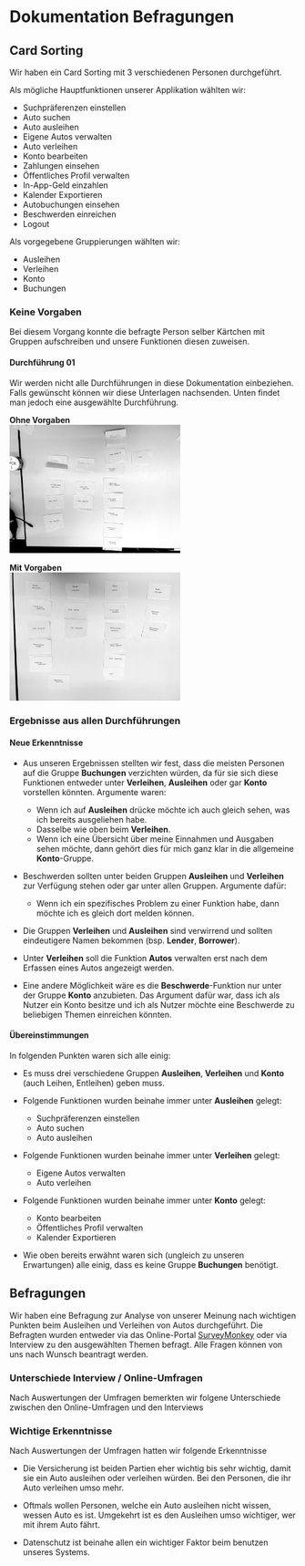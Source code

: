 # Dokumentation Befragungen

## Card Sorting

Wir haben ein Card Sorting mit 3 verschiedenen Personen durchgeführt.

Als mögliche Hauptfunktionen unserer Applikation wählten wir:

* Suchpräferenzen einstellen
* Auto suchen
* Auto ausleihen
* Eigene Autos verwalten
* Auto verleihen
* Konto bearbeiten
* Zahlungen einsehen
* Öffentliches Profil verwalten
* In-App-Geld einzahlen
* Kalender Exportieren
* Autobuchungen einsehen
* Beschwerden einreichen
* Logout

Als vorgegebene Gruppierungen wählten wir:

* Ausleihen
* Verleihen
* Konto
* Buchungen

### Keine Vorgaben

Bei diesem Vorgang konnte die befragte Person selber Kärtchen mit Gruppen aufschreiben und unsere Funktionen diesen zuweisen.

#### Durchführung 01
Wir werden nicht alle Durchführungen in diese Dokumentation einbeziehen. Falls gewünscht können wir diese Unterlagen nachsenden. Unten findet man jedoch eine ausgewählte Durchführung.

**Ohne Vorgaben**<br>
<img src="img/cardsorting_keine_vorgabe_1.JPG" style="width:300px">

**Mit Vorgaben**<br>
<img src="img/cardsorting_vorgabe_1.JPG" style="width:300px">

### Ergebnisse aus allen Durchführungen

#### Neue Erkenntnisse

* Aus unseren Ergebnissen stellten wir fest, dass die meisten Personen auf die Gruppe **Buchungen** verzichten würden, da für sie sich diese Funktionen entweder unter **Verleihen**, **Ausleihen** oder gar **Konto** vorstellen könnten. Argumente waren:
	* Wenn ich auf **Ausleihen** drücke möchte ich auch gleich sehen, was ich bereits ausgeliehen habe.
	* Dasselbe wie oben beim **Verleihen**.
	* Wenn ich eine Übersicht über meine Einnahmen und Ausgaben sehen möchte, dann gehört dies für mich ganz klar in die allgemeine **Konto**-Gruppe.

* Beschwerden sollten unter beiden Gruppen **Ausleihen** und **Verleihen** zur Verfügung stehen oder gar unter allen Gruppen. Argumente dafür:
	* Wenn ich ein spezifisches Problem zu einer Funktion habe, dann möchte ich es gleich dort melden können.

* Die Gruppen **Verleihen** und **Ausleihen** sind verwirrend und sollten eindeutigere Namen bekommen (bsp. **Lender**, **Borrower**).

* Unter **Verleihen** soll die Funktion **Autos** verwalten erst nach dem Erfassen eines Autos angezeigt werden.

* Eine andere Möglichkeit wäre es die **Beschwerde**-Funktion nur unter der Gruppe **Konto** anzubieten. Das Argument dafür war, dass ich als Nutzer ein Konto besitze und ich als Nutzer möchte eine Beschwerde zu beliebigen Themen einreichen könnten.


#### Übereinstimmungen

In folgenden Punkten waren sich alle einig:

* Es muss drei verschiedene Gruppen **Ausleihen**, **Verleihen** und **Konto** (auch Leihen, Entleihen) geben muss.

* Folgende Funktionen wurden beinahe immer unter **Ausleihen** gelegt:
	* Suchpräferenzen einstellen
	* Auto suchen
	* Auto ausleihen

* Folgende Funktionen wurden beinahe immer unter **Verleihen** gelegt:
	* Eigene Autos verwalten
	* Auto verleihen

* Folgende Funktionen wurden beinahe immer unter **Konto** gelegt:
	* Konto bearbeiten
	* Öffentliches Profil verwalten
	* Kalender Exportieren

* Wie oben bereits erwähnt waren sich (ungleich zu unseren Erwartungen) alle einig, dass es keine Gruppe **Buchungen** benötigt.


## Befragungen

Wir haben eine Befragung zur Analyse von unserer Meinung nach wichtigen Punkten beim Ausleihen und Verleihen von Autos durchgeführt. Die Befragten wurden entweder via das Online-Portal <a href="https://de.surveymonkey.com/">SurveyMonkey</a> oder via Interview zu den ausgewählten Themen befragt. Alle Fragen können von uns nach Wunsch beantragt werden.

### Unterschiede Interview / Online-Umfragen
Nach Auswertungen der Umfragen bemerkten wir folgene Unterschiede zwischen den Online-Umfragen und den Interviews

### Wichtige Erkenntnisse
Nach Auswertungen der Umfragen hatten wir folgende Erkenntnisse

* Die Versicherung ist beiden Partien eher wichtig bis sehr wichtig, damit sie ein Auto ausleihen oder verleihen würden. Bei den Personen, die ihr Auto verleihen umso mehr.

* Oftmals wollen Personen, welche ein Auto ausleihen nicht wissen, wessen Auto es ist. Umgekehrt ist es den Ausleihen umso wichtiger, wer mit ihrem Auto fährt.

* Datenschutz ist beinahe allen ein wichtiger Faktor beim benutzen unseres Systems.